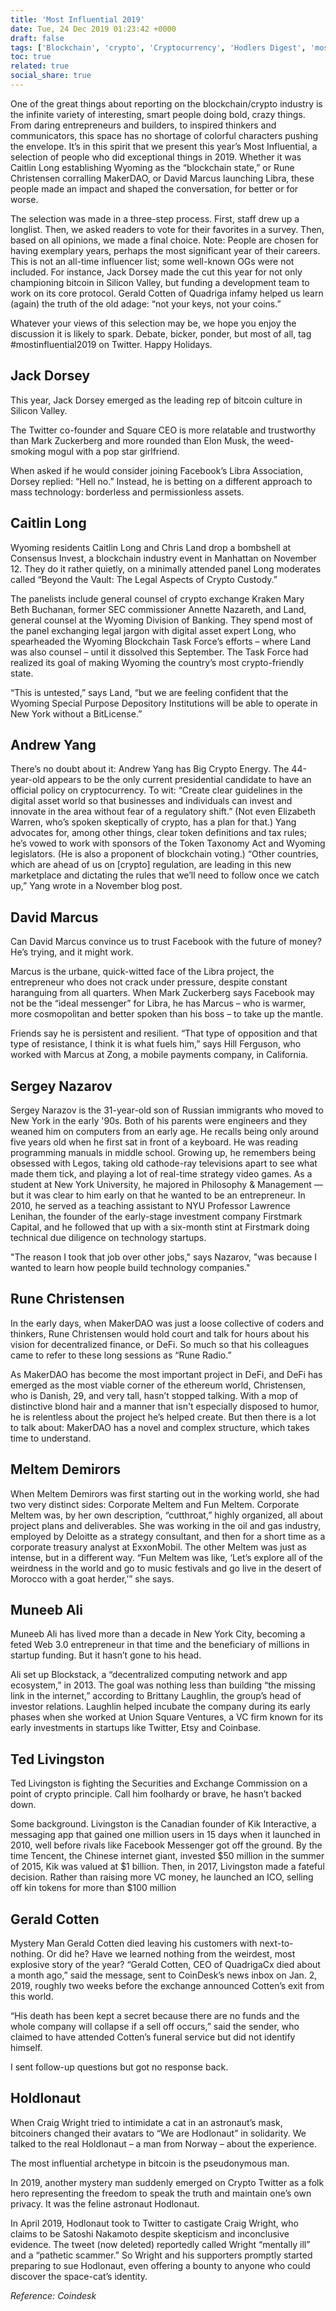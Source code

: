```yaml
---
title: 'Most Influential 2019'
date: Tue, 24 Dec 2019 01:23:42 +0000
draft: false
tags: ['Blockchain', 'crypto', 'Cryptocurrency', 'Hodlers Digest', 'mostinfluential2019', 'News', 'Research', 'Top Rated']
toc: true
related: true
social_share: true
---
```


One of the great things about reporting on the blockchain/crypto industry is the infinite variety of interesting, smart people doing bold, crazy things. From daring entrepreneurs and builders, to inspired thinkers and communicators, this space has no shortage of colorful characters pushing the envelope. It’s in this spirit that we present this year’s Most Influential, a selection of people who did exceptional things in 2019. Whether it was Caitlin Long establishing Wyoming as the “blockchain state,” or Rune Christensen corralling MakerDAO, or David Marcus launching Libra, these people made an impact and shaped the conversation, for better or for worse.

The selection was made in a three-step process. First, staff drew up a longlist. Then, we asked readers to vote for their favorites in a survey. Then, based on all opinions, we made a final choice. Note: People are chosen for having exemplary years, perhaps the most significant year of their careers. This is not an all-time influencer list; some well-known OGs were not included. For instance, Jack Dorsey made the cut this year for not only championing bitcoin in Silicon Valley, but funding a development team to work on its core protocol. Gerald Cotten of Quadriga infamy helped us learn (again) the truth of the old adage: “not your keys, not your coins.”

Whatever your views of this selection may be, we hope you enjoy the discussion it is likely to spark. Debate, bicker, ponder, but most of all, tag #mostinfluential2019 on Twitter. Happy Holidays.

Jack Dorsey
-----------


This year, Jack Dorsey emerged as the leading rep of bitcoin culture in Silicon Valley.

The Twitter co-founder and Square CEO is more relatable and trustworthy than Mark Zuckerberg and more rounded than Elon Musk, the weed-smoking mogul with a pop star girlfriend.

When asked if he would consider joining Facebook’s Libra Association, Dorsey replied: “Hell no.” Instead, he is betting on a different approach to mass technology: borderless and permissionless assets.

Caitlin Long
------------

Wyoming residents Caitlin Long and Chris Land drop a bombshell at Consensus Invest, a blockchain industry event in Manhattan on November 12. They do it rather quietly, on a minimally attended panel Long moderates called “Beyond the Vault: The Legal Aspects of Crypto Custody.”

The panelists include general counsel of crypto exchange Kraken Mary Beth Buchanan, former SEC commissioner Annette Nazareth, and Land, general counsel at the Wyoming Division of Banking. They spend most of the panel exchanging legal jargon with digital asset expert Long, who spearheaded the Wyoming Blockchain Task Force’s efforts – where Land was also counsel – until it dissolved this September. The Task Force had realized its goal of making Wyoming the country’s most crypto-friendly state.

“This is untested,” says Land, “but we are feeling confident that the Wyoming Special Purpose Depository Institutions will be able to operate in New York without a BitLicense.”

Andrew Yang
-----------

There’s no doubt about it: Andrew Yang has Big Crypto Energy. The 44-year-old appears to be the only current presidential candidate to have an official policy on cryptocurrency. To wit: “Create clear guidelines in the digital asset world so that businesses and individuals can invest and innovate in the area without fear of a regulatory shift.” (Not even Elizabeth Warren, who’s spoken skeptically of crypto, has a plan for that.) Yang advocates for, among other things, clear token definitions and tax rules; he’s vowed to work with sponsors of the Token Taxonomy Act and Wyoming legislators. (He is also a proponent of blockchain voting.) “Other countries, which are ahead of us on \[crypto\] regulation, are leading in this new marketplace and dictating the rules that we’ll need to follow once we catch up,” Yang wrote in a November blog post.

David Marcus
------------


Can David Marcus convince us to trust Facebook with the future of money? He’s trying, and it might work.

Marcus is the urbane, quick-witted face of the Libra project, the entrepreneur who does not crack under pressure, despite constant haranguing from all quarters. When Mark Zuckerberg says Facebook may not be the “ideal messenger” for Libra, he has Marcus – who is warmer, more cosmopolitan and better spoken than his boss – to take up the mantle.

Friends say he is persistent and resilient. “That type of opposition and that type of resistance, I think it is what fuels him,” says Hill Ferguson, who worked with Marcus at Zong, a mobile payments company, in California.

Sergey Nazarov
--------------

Sergey Narazov is the 31-year-old son of Russian immigrants who moved to New York in the early '90s. Both of his parents were engineers and they weaned him on computers from an early age. He recalls being only around five years old when he first sat in front of a keyboard. He was reading programming manuals in middle school. Growing up, he remembers being obsessed with Legos, taking old cathode-ray televisions apart to see what made them tick, and playing a lot of real-time strategy video games. As a student at New York University, he majored in Philosophy & Management ― but it was clear to him early on that he wanted to be an entrepreneur. In 2010, he served as a teaching assistant to NYU Professor Lawrence Lenihan, the founder of the early-stage investment company Firstmark Capital, and he followed that up with a six-month stint at Firstmark doing technical due diligence on technology startups.

"The reason I took that job over other jobs," says Nazarov, "was because I wanted to learn how people build technology companies."

Rune Christensen
----------------

In the early days, when MakerDAO was just a loose collective of coders and thinkers, Rune Christensen would hold court and talk for hours about his vision for decentralized finance, or DeFi. So much so that his colleagues came to refer to these long sessions as “Rune Radio.”

As MakerDAO has become the most important project in DeFi, and DeFi has emerged as the most viable corner of the ethereum world, Christensen, who is Danish, 29, and very tall, hasn’t stopped talking. With a mop of distinctive blond hair and a manner that isn't especially disposed to humor, he is relentless about the project he’s helped create. But then there is a lot to talk about: MakerDAO has a novel and complex structure, which takes time to understand.

Meltem Demirors
---------------

When Meltem Demirors was first starting out in the working world, she had two very distinct sides: Corporate Meltem and Fun Meltem. Corporate Meltem was, by her own description, “cutthroat,” highly organized, all about project plans and deliverables. She was working in the oil and gas industry, employed by Deloitte as a strategy consultant, and then for a short time as a corporate treasury analyst at ExxonMobil. The other Meltem was just as intense, but in a different way. “Fun Meltem was like, ‘Let’s explore all of the weirdness in the world and go to music festivals and go live in the desert of Morocco with a goat herder,’” she says.

Muneeb Ali
----------


Muneeb Ali has lived more than a decade in New York City, becoming a feted Web 3.0 entrepreneur in that time and the beneficiary of millions in startup funding. But it hasn’t gone to his head.

Ali set up Blockstack, a “decentralized computing network and app ecosystem,” in 2013. The goal was nothing less than building “the missing link in the internet,” according to Brittany Laughlin, the group’s head of investor relations. Laughlin helped incubate the company during its early phases when she worked at Union Square Ventures, a VC firm known for its early investments in startups like Twitter, Etsy and Coinbase.

Ted Livingston
--------------

Ted Livingston is fighting the Securities and Exchange Commission on a point of crypto principle. Call him foolhardy or brave, he hasn’t backed down.

Some background. Livingston is the Canadian founder of Kik Interactive, a messaging app that gained one million users in 15 days when it launched in 2010, well before rivals like Facebook Messenger got off the ground. By the time Tencent, the Chinese internet giant, invested $50 million in the summer of 2015, Kik was valued at $1 billion. Then, in 2017, Livingston made a fateful decision. Rather than raising more VC money, he launched an ICO, selling off kin tokens for more than $100 million

Gerald Cotten
-------------

Mystery Man Gerald Cotten died leaving his customers with next-to-nothing. Or did he? Have we learned nothing from the weirdest, most explosive story of the year? “Gerald Cotten, CEO of QuadrigaCx died about a month ago,” said the message, sent to CoinDesk’s news inbox on Jan. 2, 2019, roughly two weeks before the exchange announced Cotten’s exit from this world.

“His death has been kept a secret because there are no funds and the whole company will collapse if a sell off occurs,” said the sender, who claimed to have attended Cotten’s funeral service but did not identify himself.

I sent follow-up questions but got no response back.

Holdlonaut
----------

When Craig Wright tried to intimidate a cat in an astronaut’s mask, bitcoiners changed their avatars to “We are Hodlonaut” in solidarity. We talked to the real Holdlonaut – a man from Norway – about the experience.

The most influential archetype in bitcoin is the pseudonymous man.

In 2019, another mystery man suddenly emerged on Crypto Twitter as a folk hero representing the freedom to speak the truth and maintain one’s own privacy. It was the feline astronaut Hodlonaut.

In April 2019, Hodlonaut took to Twitter to castigate Craig Wright, who claims to be Satoshi Nakamoto despite skepticism and inconclusive evidence. The tweet (now deleted) reportedly called Wright “mentally ill” and a “pathetic scammer.” So Wright and his supporters promptly started preparing to sue Hodlonaut, even offering a bounty to anyone who could discover the space-cat’s identity.

_Reference: Coindesk_